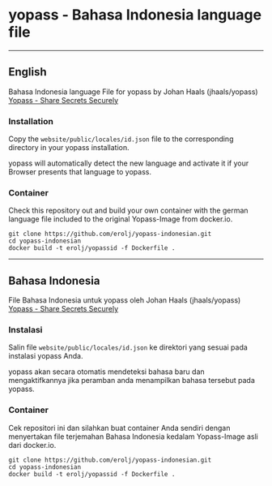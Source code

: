 # yopass - Bahasa Indonesia language file

---

## English

Bahasa Indonesia language File for yopass by Johan Haals (jhaals/yopass)  
[Yopass - Share Secrets Securely](https://github.com/jhaals/yopass)

### Installation

Copy the `website/public/locales/id.json` file to the corresponding directory in your yopass installation.

yopass will automatically detect the new language and activate it if your Browser presents that language to yopass.

### Container

Check this repository out and build your own container with the german language file included to the original Yopass-Image from docker.io.

```
git clone https://github.com/erolj/yopass-indonesian.git
cd yopass-indonesian
docker build -t erolj/yopassid -f Dockerfile .
```

---

## Bahasa Indonesia

File Bahasa Indonesia untuk yopass oleh Johan Haals (jhaals/yopass)  
[Yopass - Share Secrets Securely](https://github.com/jhaals/yopass)

### Instalasi

Salin file `website/public/locales/id.json` ke direktori yang sesuai pada instalasi yopass Anda.

yopass akan secara otomatis mendeteksi bahasa baru dan mengaktifkannya jika peramban anda menampilkan bahasa tersebut pada yopass.

### Container

Cek repositori ini dan silahkan buat container Anda sendiri dengan menyertakan file terjemahan Bahasa Indonesia kedalam Yopass-Image asli dari docker.io.

```
git clone https://github.com/erolj/yopass-indonesian.git
cd yopass-indonesian
docker build -t erolj/yopassid -f Dockerfile .
```

